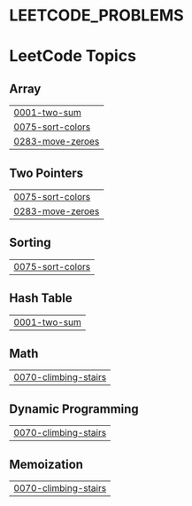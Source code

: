 # LEETCODE_PROBLEMS
<!---LeetCode Topics Start-->
# LeetCode Topics
## Array
|  |
| ------- |
| [0001-two-sum](https://github.com/BARATH-NAGARAJ/LEETCODE_PROBLEMS/tree/master/0001-two-sum) |
| [0075-sort-colors](https://github.com/BARATH-NAGARAJ/LEETCODE_PROBLEMS/tree/master/0075-sort-colors) |
| [0283-move-zeroes](https://github.com/BARATH-NAGARAJ/LEETCODE_PROBLEMS/tree/master/0283-move-zeroes) |
## Two Pointers
|  |
| ------- |
| [0075-sort-colors](https://github.com/BARATH-NAGARAJ/LEETCODE_PROBLEMS/tree/master/0075-sort-colors) |
| [0283-move-zeroes](https://github.com/BARATH-NAGARAJ/LEETCODE_PROBLEMS/tree/master/0283-move-zeroes) |
## Sorting
|  |
| ------- |
| [0075-sort-colors](https://github.com/BARATH-NAGARAJ/LEETCODE_PROBLEMS/tree/master/0075-sort-colors) |
## Hash Table
|  |
| ------- |
| [0001-two-sum](https://github.com/BARATH-NAGARAJ/LEETCODE_PROBLEMS/tree/master/0001-two-sum) |
## Math
|  |
| ------- |
| [0070-climbing-stairs](https://github.com/BARATH-NAGARAJ/LEETCODE_PROBLEMS/tree/master/0070-climbing-stairs) |
## Dynamic Programming
|  |
| ------- |
| [0070-climbing-stairs](https://github.com/BARATH-NAGARAJ/LEETCODE_PROBLEMS/tree/master/0070-climbing-stairs) |
## Memoization
|  |
| ------- |
| [0070-climbing-stairs](https://github.com/BARATH-NAGARAJ/LEETCODE_PROBLEMS/tree/master/0070-climbing-stairs) |
<!---LeetCode Topics End-->